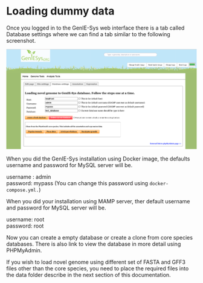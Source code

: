 # Loading dummy data

Once you logged in to the GenIE-Sys web interface there is a tab called Database settings where we can find a tab similar to the following screenshot.

![Database settings tab ](../.gitbook/assets/screenshot-2020-10-26-at-14.12.26.png)

When you did the GenIE-Sys installation using Docker image, the defaults username and password for MySQL server will be. 

username : admin  
password: mypass \(You can change this password using `docker-compose.yml.`\)

When you did your installation using MAMP server, ther default username and password for MySQL server will be.

username: root  
password: root  
  
Now you can create a empty database or create a clone from core species databases. There is also link to view the database in more detail using PHPMyAdmin.

If you wish to load novel genome using different set of FASTA and  GFF3 files other than the core species, you need to place the required files into the data folder describe in the next section of this documentation.  



